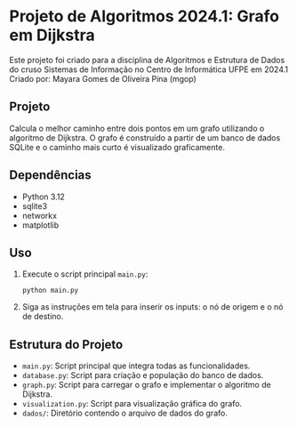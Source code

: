 # Projeto de Algoritmos 2024.1: Grafo em Dijkstra

Este projeto foi criado para a disciplina de Algoritmos e Estrutura de Dados do cruso Sistemas de Informação no Centro de Informática UFPE em 2024.1
Criado por: Mayara Gomes de Oliveira Pina (mgop)

## Projeto
Calcula o melhor caminho entre dois pontos em um grafo utilizando o algoritmo de Dijkstra. O grafo é construído a partir de um banco de dados SQLite e o caminho mais curto é visualizado graficamente.

## Dependências

- Python 3.12
- sqlite3
- networkx
- matplotlib

## Uso

1. Execute o script principal `main.py`:
    ```
    python main.py
    ```
2. Siga as instruções em tela para inserir os inputs: o nó de origem e o nó de destino.

## Estrutura do Projeto

- `main.py`: Script principal que integra todas as funcionalidades.
- `database.py`: Script para criação e população do banco de dados.
- `graph.py`: Script para carregar o grafo e implementar o algoritmo de Dijkstra.
- `visualization.py`: Script para visualização gráfica do grafo.
- `dados/`: Diretório contendo o arquivo de dados do grafo.
